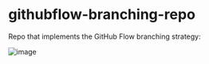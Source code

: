 # githubflow-branching-repo

Repo that implements the GitHub Flow branching strategy:

![image](https://github.com/user-attachments/assets/dfc311c8-1104-4471-a746-9c8dba3c1998)
